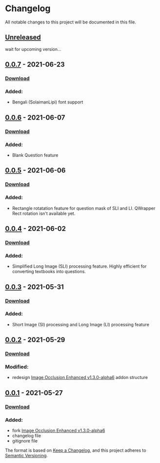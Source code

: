 # Changelog
All notable changes to this project will be documented in this file.


## [Unreleased]
wait for upcoming version...

## [0.0.7] - 2021-06-23
### [Download](https://github.com/arman-bhaai/image-occlusion-armanian-mod/releases/tag/v0.0.7)
### Added:
- Bengali (SolaimanLipi) font support

## [0.0.6] - 2021-06-07
### [Download](https://github.com/arman-bhaai/image-occlusion-armanian-mod/releases/tag/v0.0.6)
### Added:
- Blank Question feature 

## [0.0.5] - 2021-06-06
### [Download](https://github.com/arman-bhaai/image-occlusion-armanian-mod/releases/tag/v0.0.5)
### Added:
- Rectangle rotatation feature for question mask of SLI and LI. QWrapper Rect rotation isn't available yet. 

## [0.0.4] - 2021-06-02
### [Download](https://github.com/arman-bhaai/image-occlusion-armanian-mod/releases/tag/v0.0.4)
### Added:
- Simplified Long Image (SLI) processing feature. Highly efficient for converting textbooks into questions.

## [0.0.3] - 2021-05-31
### [Download](https://github.com/arman-bhaai/image-occlusion-armanian-mod/releases/tag/v0.0.3)
### Added:
- Short Image (SI) processing and Long Image (LI) processing feature
  
## [0.0.2] - 2021-05-29
### [Download](https://github.com/arman-bhaai/image-occlusion-armanian-mod/releases/tag/v0.0.2)
### Modified:
- redesign [Image Occlusion Enhanced v1.3.0-alpha6](https://github.com/glutanimate/image-occlusion-enhanced/releases/tag/v1.3.0-alpha6) addon structure
   
## [0.0.1] - 2021-05-27
### [Download](https://github.com/arman-bhaai/image-occlusion-armanian-mod/releases/tag/v0.0.1)
### Added:
- fork [Image Occlusion Enhanced v1.3.0-alpha6](https://github.com/glutanimate/image-occlusion-enhanced/releases/tag/v1.3.0-alpha6)
- changelog file
- gitignore file

[Unreleased]: https://github.com/arman-bhaai/image-occlusion-armanian-mod/compare/v0.0.7...HEAD
[0.0.7]: https://github.com/arman-bhaai/image-occlusion-armanian-mod/compare/v0.0.6...v0.0.7
[0.0.6]: https://github.com/arman-bhaai/image-occlusion-armanian-mod/compare/v0.0.5...v0.0.6
[0.0.5]: https://github.com/arman-bhaai/image-occlusion-armanian-mod/compare/v0.0.4...v0.0.5
[0.0.4]: https://github.com/arman-bhaai/image-occlusion-armanian-mod/compare/v0.0.3...v0.0.4
[0.0.3]: https://github.com/arman-bhaai/image-occlusion-armanian-mod/compare/v0.0.2...v0.0.3
[0.0.2]: https://github.com/arman-bhaai/image-occlusion-armanian-mod/compare/v0.0.1...v0.0.2
[0.0.1]: https://github.com/arman-bhaai/image-occlusion-armanian-mod/releases/tag/v0.0.1


The format is based on [Keep a Changelog](https://keepachangelog.com/en/1.0.0/),
and this project adheres to [Semantic Versioning](https://semver.org/spec/v2.0.0.html).